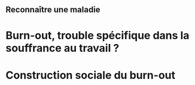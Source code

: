 ## Reconnaître une maladie

# Burn-out, trouble spécifique dans la souffrance au travail ? 
 
# Construction sociale du burn-out 



